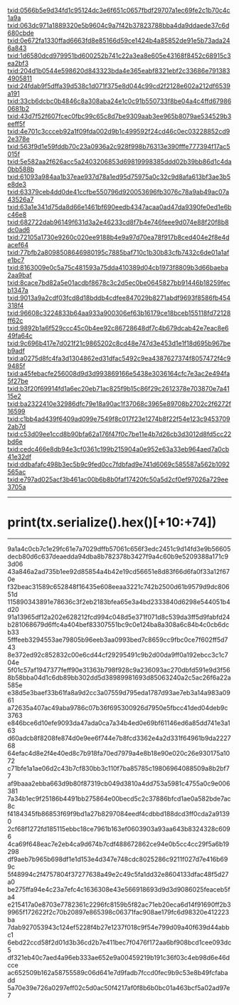 [txid:0566b5e9d34fd1c95124dc3e6f651c0657fbdf29707a1ec69fe2c1b70c4c1a9a](https://btc1.trezor.io/tx/0566b5e9d34fd1c95124dc3e6f651c0657fbdf29707a1ec69fe2c1b70c4c1a9a)
[txid:063dc971a1889320e5b9604c9a7f42b37823788bba4da9ddaede37c6d680cbde](https://btc1.trezor.io/tx/063dc971a1889320e5b9604c9a7f42b37823788bba4da9ddaede37c6d680cbde)
[txid:0e672fa1330ffad6663fd8e85166d59ce1424b4a85852de91e5b73ada246a843](https://btc1.trezor.io/tx/0e672fa1330ffad6663fd8e85166d59ce1424b4a85852de91e5b73ada246a843)
[txid:1d6580dcd979951bd600252b741c22a3ea8e605e43168f8452c68915c3ea2bf3](https://btc1.trezor.io/tx/1d6580dcd979951bd600252b741c22a3ea8e605e43168f8452c68915c3ea2bf3)
[txid:204d1b0544e598620d843323bda4e365eabf8321ebf2c33686e7913834905811](https://btc1.trezor.io/tx/204d1b0544e598620d843323bda4e365eabf8321ebf2c33686e7913834905811)
[txid:24fdab9f5dffa39d538c1d071f375e8d044c99cd2f2128e602a212df6539a191](https://btc1.trezor.io/tx/24fdab9f5dffa39d538c1d071f375e8d044c99cd2f2128e602a212df6539a191)
[txid:33cb6dcbc0b4846c8a308aba24e1c0c91b550733f8be04a4c4ffd679860681b2](https://btc1.trezor.io/tx/33cb6dcbc0b4846c8a308aba24e1c0c91b550733f8be04a4c4ffd679860681b2)
[txid:43d7f52f607fcec0fbc99c65c8d7be9309aab3ee965b8079ae534529b3eeff5f](https://btc1.trezor.io/tx/43d7f52f607fcec0fbc99c65c8d7be9309aab3ee965b8079ae534529b3eeff5f)
[txid:4e701c3ccceb92a1f09fda002d9b1c499592f24cd46c0ec03228852cd92e378e](https://btc1.trezor.io/tx/4e701c3ccceb92a1f09fda002d9b1c499592f24cd46c0ec03228852cd92e378e)
[txid:563f9d1e59fddb70c23a0936a2c928f998b76313e390fffe777394f17ac5015f](https://btc1.trezor.io/tx/563f9d1e59fddb70c23a0936a2c928f998b76313e390fffe777394f17ac5015f)
[txid:5e582aa2f626acc5a2403206853d69819998385ddd02b39bb86d1c4da0bb588b](https://btc1.trezor.io/tx/5e582aa2f626acc5a2403206853d69819998385ddd02b39bb86d1c4da0bb588b)
[txid:61093a984aa1b37eae937d78a1ed95d75975a0c32c9d8afa613bf3ae3b5e8de3](https://btc1.trezor.io/tx/61093a984aa1b37eae937d78a1ed95d75975a0c32c9d8afa613bf3ae3b5e8de3)
[txid:63379ceb4dd0de41ccfbe550796d920053696fb3076c78a9ab49ac07a43526a7](https://btc1.trezor.io/tx/63379ceb4dd0de41ccfbe550796d920053696fb3076c78a9ab49ac07a43526a7)
[txid:63a1e341d75da8d66e1461bf690eedb4347acaa0ad47da9390fe0ed1e6bc46e8](https://btc1.trezor.io/tx/63a1e341d75da8d66e1461bf690eedb4347acaa0ad47da9390fe0ed1e6bc46e8)
[txid:682722dab96149f631d3a2e46233cd8f7b4e746feee9d074e88f20f8b8dc0ad6](https://btc1.trezor.io/tx/682722dab96149f631d3a2e46233cd8f7b4e746feee9d074e88f20f8b8dc0ad6)
[txid:72105a1730e9260c020ee9188b4e9a97d70ea78f917b8ced404e2f8e4dacef64](https://btc1.trezor.io/tx/72105a1730e9260c020ee9188b4e9a97d70ea78f917b8ced404e2f8e4dacef64)
[txid:77bfb2a8098508646980195c7885baf710c1b30b83cfb7432c6de01a1afe1bc7](https://btc1.trezor.io/tx/77bfb2a8098508646980195c7885baf710c1b30b83cfb7432c6de01a1afe1bc7)
[txid:8163009e0c5a75c481593a75dda410389d04cb1973f8809b3d66baeba2aa9baf](https://btc1.trezor.io/tx/8163009e0c5a75c481593a75dda410389d04cb1973f8809b3d66baeba2aa9baf)
[txid:8cace7bd82a5e01acdbf8678c3c2d5ec0be0645827bb91446b18259fecb1347a](https://btc1.trezor.io/tx/8cace7bd82a5e01acdbf8678c3c2d5ec0be0645827bb91446b18259fecb1347a)
[txid:9013a9a2cdf03fcd8d18bddb4cdfee847029b8271abdf9693f8586fb454318f4](https://btc1.trezor.io/tx/9013a9a2cdf03fcd8d18bddb4cdfee847029b8271abdf9693f8586fb454318f4)
[txid:96608c3224833b64aa933a900306ef63b16179ce18bceb155118fd72128ff62c](https://btc1.trezor.io/tx/96608c3224833b64aa933a900306ef63b16179ce18bceb155118fd72128ff62c)
[txid:9892b1a6f529ccc45c0b4ee92c86728648df7c4b679dcab42e7eac8e649fa64c](https://btc1.trezor.io/tx/9892b1a6f529ccc45c0b4ee92c86728648df7c4b679dcab42e7eac8e649fa64c)
[txid:9c696b417e7d021f21c9865202c8cd48e747d3e453d1e1f18d695b967beb9adf](https://btc1.trezor.io/tx/9c696b417e7d021f21c9865202c8cd48e747d3e453d1e1f18d695b967beb9adf)
[txid:a0275d8fc4fa3d1304862ed31dfac5492c9ea4387627374f8057472f4c99485f](https://btc1.trezor.io/tx/a0275d8fc4fa3d1304862ed31dfac5492c9ea4387627374f8057472f4c99485f)
[txid:a45febacfe256008d9d3d993869166e5438e3036164cfc7e3ac2e494fa5f27be](https://btc1.trezor.io/tx/a45febacfe256008d9d3d993869166e5438e3036164cfc7e3ac2e494fa5f27be)
[txid:b3f20f69914fd1a6ec20eb71ac825f9b15c86f29c2612378e703870e7a4115e2](https://btc1.trezor.io/tx/b3f20f69914fd1a6ec20eb71ac825f9b15c86f29c2612378e703870e7a4115e2)
[txid:ba2322410e32986dfc79e18a90ac1f37068c3965e89708b2702c2f6272f16599](https://btc1.trezor.io/tx/ba2322410e32986dfc79e18a90ac1f37068c3965e89708b2702c2f6272f16599)
[txid:c1bb4ad439f6409ad099e7549f8c017f23e1274b8f22f54e123c94537092ab7d](https://btc1.trezor.io/tx/c1bb4ad439f6409ad099e7549f8c017f23e1274b8f22f54e123c94537092ab7d)
[txid:c53d09ee1ccd8b90bfa62a176f47f0c7be11e4b7d26cb3d3012d8fd5cc22bd6e](https://btc1.trezor.io/tx/c53d09ee1ccd8b90bfa62a176f47f0c7be11e4b7d26cb3d3012d8fd5cc22bd6e)
[txid:cedc466e8db94e3cf0361c199b215904a0e952e63a33eb964aed7a0cb41e32df](https://btc1.trezor.io/tx/cedc466e8db94e3cf0361c199b215904a0e952e63a33eb964aed7a0cb41e32df)
[txid:ddbafafc498b3ec5b9c9fed0cc7fdbfad9e741d6069c585587a562b1092565ac](https://btc1.trezor.io/tx/ddbafafc498b3ec5b9c9fed0cc7fdbfad9e741d6069c585587a562b1092565ac)
[txid:e797ad025acf3b461ac00b6b8b0faf17420fc50a5d2cf0ef97026a729ee3705a](https://btc1.trezor.io/tx/e797ad025acf3b461ac00b6b8b0faf17420fc50a5d2cf0ef97026a729ee3705a)

---

# print(tx.serialize().hex()[+10:+74])

---

9a1a4c0cb7c1e29fc61e7a7029dffb57061c656f3edc2451c9d14fd3e9b56605
decb80d6c637deaedda94dba8b782378b3427f9a4c60b9e5209388a171c93d06
43a846a2ad735b1ee92d85854a4b42e19cd56651e8d83f66d6fa0f33a12f670e
f32beac31589c652848f16435e608eeaa3221c742b2500d61b9579d9dc80651d
115890343891e78636c3f2eb2183bfea65e3a4bd2333840d6298e544051b4d20
91a13965df12a202e628212fcd994c048d5e371f071d8c539da3ff5d9fabfd24
b281068679d6ffc4a404bef83307551bc9c0e124ba8a308a6c84b4c0cb6dcb33
5fffeeb3294553ae79805b96eeb3aa0993bed7c8659cc9fbc0ce7f602ff5d743
8e372ed92c852832c00e6cd44cf29295491c9b2d00da9ff0a192ebcc3c1c704e
5f01c57af1947377feff90e31363b798f928c9a236093ac270dbfd591e9d3f56
8b58bba04d1c6db89bb302dd5d38989981693d85063240a2c5ac26f6a22a585e
e38d5e3baef33b61fa8a9d2cc3a07559d795eda1787d93ae7eb3a14a983a0961
a72635a407ac49aba9786c07b36f695300926d7950e5fbcc41ded04deb9c3763
e846bce6d10efe9093da47ada0ca7a34b4ed0e69bf61146ed6a85dd741e3a163
d60adcb8f8208fe874d0e9ee6f744e7b8fcd3362e4a2d331f64961b9da222768
64efac4d8e2f4e40ed8c7b918fa70ed7979a4e8b18e90e020c26e930175a1072
c71bfe1a1ae06d2c43b7cf830bb3c110f7ba85785c19806964088509a8b2bf77
af9baaa2ebba663d9b80f87319cb049d3810a4dd753a5981c4755a0c9e006381
7a34b1ec9f25186b4491bb275864e00becd5c2c37886bfcd1ae0a582bde7ac8c
f4184345fb86853f69f9bd1a27b8297084eedf4cdbbd188dcd3ff0cda2a91390
2cf68f1272fd185115ebbc18ce7961b163ef0603903a93aa643b8324328c6096
4ca69f648eac7e2eb4ca9d674b7cdf488672862ce94e0b5cc4cc29f5a6b19298
df9aeb7b965b698df1e1d153e4d347e748cdc8025286c9211f027d7e416b699c
5f48994c2f4757804f37277638a49e2c49c5fa1dd32e8604133dfac48f5d27a0
be275ffa94e4c23a7efc4c1636308e43e566918693d9d3d9086025feaceb5fa4
e215417a0e8703e7782361c2296fc8159b5f82ac71eb20eca6d14f91690ff2b3
9965f172622f2c70b20897e865398c06371fac908ae179fc6d98320e412223ba
7dab927053943c124ef5228f4b27e1237f018c9f54e799d09a40f639d44abbc1
6ebd22ccd58f2d01d3b36cd2b7e411bec7f0476f172aa6bf908bcd1cee093dc5
df321eb40c7aed4a96eb333ae652e9a00459219b191c36f03c4eb98d6e46dcce
ac652509b162a58755589c06d641e7d9fadb7fccd0fec9b9c53e8b49fcfabadd
5a70e39e726a0297eff02c5d0ac50f4217af0f8b6b0bc01a463bcf5a02ad97e7

